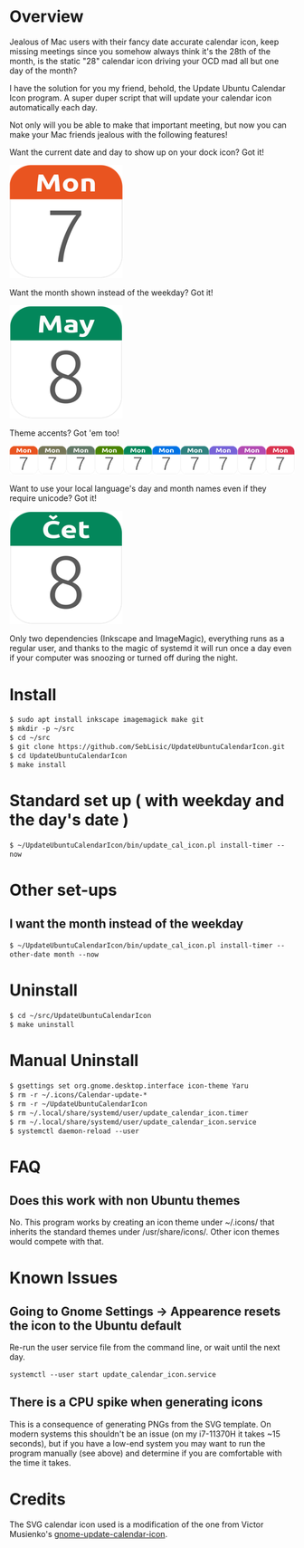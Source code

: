 # Overview
Jealous of Mac users with their fancy date accurate calendar icon, keep missing meetings since you somehow always think it's the 28th of the month,
is the static "28" calendar icon driving your OCD mad all but one day of the month?

I have the solution for you my friend, behold, the Update Ubuntu Calendar Icon program. A super duper script that will update your calendar icon
automatically each day.

Not only will you be able to make that important meeting, but now you can make your Mac friends jealous with the following features!

Want the current date and day to show up on your dock icon? Got it!

![Calendar Icon](docs/images/example.png?raw=true "Calendar Icon")

Want the month shown instead of the weekday? Got it!

![Calendar Icon with Month](docs/images/month-ex.png?raw=true "Month")

Theme accents? Got 'em too!

![Calendar Icons with Accents](docs/images/accents-cal-800px.png?raw=true "Accents")

Want to use your local language's day and month names even if they require unicode? Got it! 

![Calendar Icons with Unicode](docs/images/unicode-ex.png?raw=true "Unicode")

Only two dependencies (Inkscape and ImageMagic), everything runs as a regular user, and thanks to the magic of systemd it will run once a day
even if your computer was snoozing or turned off during the night. 

# Install
```console
$ sudo apt install inkscape imagemagick make git
$ mkdir -p ~/src
$ cd ~/src
$ git clone https://github.com/SebLisic/UpdateUbuntuCalendarIcon.git
$ cd UpdateUbuntuCalendarIcon
$ make install
```
# Standard set up ( with weekday and the day's date )
```console
$ ~/UpdateUbuntuCalendarIcon/bin/update_cal_icon.pl install-timer --now
```

# Other set-ups

## I want the month instead of the weekday
```console
$ ~/UpdateUbuntuCalendarIcon/bin/update_cal_icon.pl install-timer --other-date month --now
```

# Uninstall
```console
$ cd ~/src/UpdateUbuntuCalendarIcon
$ make uninstall
```

# Manual Uninstall
```console
$ gsettings set org.gnome.desktop.interface icon-theme Yaru
$ rm -r ~/.icons/Calendar-update-*
$ rm -r ~/UpdateUbuntuCalendarIcon
$ rm ~/.local/share/systemd/user/update_calendar_icon.timer
$ rm ~/.local/share/systemd/user/update_calendar_icon.service
$ systemctl daemon-reload --user
```

# FAQ
## Does this work with non Ubuntu themes
No. This program works by creating an icon theme under ~/.icons/ that inherits the standard themes under /usr/share/icons/. Other icon themes would compete
with that.

# Known Issues
## Going to Gnome Settings -> Appearence resets the icon to the Ubuntu default
Re-run the user service file from the command line, or wait until the next day.
```console
systemctl --user start update_calendar_icon.service
```
## There is a CPU spike when generating icons
This is a consequence of generating PNGs from the SVG template. On modern systems this shouldn't be an issue (on my i7-11370H it takes ~15 seconds), but if you have a low-end system you may want to run the program manually (see above) and determine if you are comfortable with the time it takes.

# Credits
The SVG calendar icon used is a modification of the one from Victor Musienko's [gnome-update-calendar-icon](https://github.com/sdwvit/gnome-update-calendar-icon).
